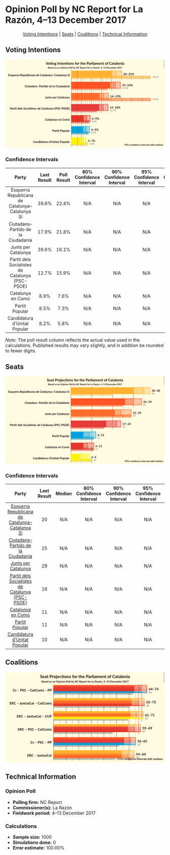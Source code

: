 # Opinion Poll by NC Report for La Razón, 4–13 December 2017

<p align="center"><a href="#voting-intentions">Voting Intentions</a> | <a href="#seats">Seats</a> | <a href="#coalitions">Coalitions</a> | <a href="#technical-information">Technical Information</a></p>

## Voting Intentions

![Graph with voting intentions not yet produced](2017-12-13-NCReport.png "Voting Intentions")

### Confidence Intervals

| Party | Last Result | Poll Result | 80% Confidence Interval | 90% Confidence Interval | 95% Confidence Interval | 99% Confidence Interval |
|:-----:|:-----------:|:-----------:|:-----------------------:|:-----------------------:|:-----------------------:|:-----------------------:|
| Esquerra Republicana de Catalunya–Catalunya Sí | 39.6% | 22.4% | N/A |N/A |N/A |N/A |
| Ciutadans–Partido de la Ciudadanía | 17.9% | 21.8% | N/A |N/A |N/A |N/A |
| Junts per Catalunya | 39.6% | 16.1% | N/A |N/A |N/A |N/A |
| Partit dels Socialistes de Catalunya (PSC-PSOE) | 12.7% | 15.9% | N/A |N/A |N/A |N/A |
| Catalunya en Comú | 8.9% | 7.6% | N/A |N/A |N/A |N/A |
| Partit Popular | 8.5% | 7.3% | N/A |N/A |N/A |N/A |
| Candidatura d’Unitat Popular | 8.2% | 5.8% | N/A |N/A |N/A |N/A |

*Note:* The poll result column reflects the actual value used in the calculations. Published results may vary slightly, and in addition be rounded to fewer digits.

## Seats

![Graph with seats not yet produced](2017-12-13-NCReport-seats.png "Seats")

### Confidence Intervals

| Party | Last Result | Median | 80% Confidence Interval | 90% Confidence Interval | 95% Confidence Interval | 99% Confidence Interval |
|:-----:|:-----------:|:------:|:-----------------------:|:-----------------------:|:-----------------------:|:-----------------------:|
| <a href="#esquerra-republicana-de-catalunya–catalunya-sí">Esquerra Republicana de Catalunya–Catalunya Sí</a> | 20 | N/A | N/A |N/A |N/A |N/A |
| <a href="#ciutadans–partido-de-la-ciudadanía">Ciutadans–Partido de la Ciudadanía</a> | 25 | N/A | N/A |N/A |N/A |N/A |
| <a href="#junts-per-catalunya">Junts per Catalunya</a> | 29 | N/A | N/A |N/A |N/A |N/A |
| <a href="#partit-dels-socialistes-de-catalunya-(psc-psoe)">Partit dels Socialistes de Catalunya (PSC-PSOE)</a> | 16 | N/A | N/A |N/A |N/A |N/A |
| <a href="#catalunya-en-comú">Catalunya en Comú</a> | 11 | N/A | N/A |N/A |N/A |N/A |
| <a href="#partit-popular">Partit Popular</a> | 11 | N/A | N/A |N/A |N/A |N/A |
| <a href="#candidatura-d’unitat-popular">Candidatura d’Unitat Popular</a> | 10 | N/A | N/A |N/A |N/A |N/A |


## Coalitions

![Graph with coalitions seats not yet produced](2017-12-13-NCReport-coalitions-seats.png "Coalitions Seats")


## Technical Information

### Opinion Poll

+ **Polling firm:** NC Report
+ **Commissioner(s):** La Razón
+ **Fieldwork period:** 4–13 December 2017

### Calculations

+ **Sample size:** 1000
+ **Simulations done:** 0
+ **Error estimate:** 100.00%

